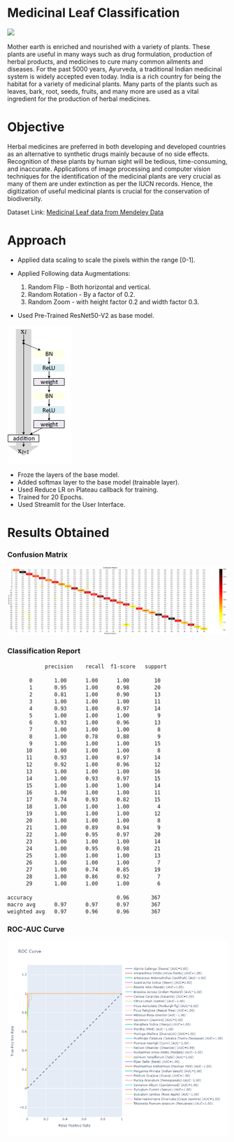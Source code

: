 # Medicinal Leaf Classification
<img src = "artifacts/medicinal leaf.gif"> <br>

Mother earth is enriched and nourished with a variety of plants. These plants are useful in many ways such as drug formulation, production of herbal products, and medicines to cure many common ailments and diseases. For the past 5000 years, Ayurveda, a traditional Indian medicinal system is widely accepted even today. India is a rich country for being the habitat for a variety of medicinal plants. Many parts of the plants such as leaves, bark, root, seeds, fruits, and many more are used as a vital ingredient for the production of herbal medicines.
# Objective

Herbal medicines are preferred in both developing and developed countries as an alternative to synthetic drugs mainly because of no side effects. Recognition of these plants by human sight will be tedious, time-consuming, and inaccurate. Applications of image processing and computer vision techniques for the identification of the medicinal plants are very crucial as many of them are under extinction as per the IUCN records. Hence, the digitization of useful medicinal plants is crucial for the conservation of biodiversity.

Dataset Link: [Medicinal Leaf data from Mendeley Data](https://md-datasets-cache-zipfiles-prod.s3.eu-west-1.amazonaws.com/nnytj2v3n5-1.zip)

# Approach

- Applied data scaling to scale the pixels within the range [0-1]. 
- Applied Following data Augmentations:
   1. Random Flip - Both horizontal and vertical.
   2. Random Rotation - By a factor of 0.2.
   3. Random Zoom - with height factor 0.2 and width factor 0.3. 

- Used Pre-Trained ResNet50-V2 as base model.

<img src = "artifacts/ResNet%20V2%20skip%20connection.png"> <br>

- Froze the layers of the base model.
- Added softmax layer to the base model (trainable layer).
- Used Reduce LR on Plateau callback for training.
- Trained for 20 Epochs.
- Used Streamlit for the User Interface.

# Results Obtained

### Confusion Matrix
<img src = "artifacts/confusion matrix.jpg"> <br>

### Classification Report

                precision    recall  f1-score   support

           0       1.00      1.00      1.00        10
           1       0.95      1.00      0.98        20
           2       0.81      1.00      0.90        13
           3       1.00      1.00      1.00        11
           4       0.93      1.00      0.97        14
           5       1.00      1.00      1.00         9
           6       0.93      1.00      0.96        13
           7       1.00      1.00      1.00         8
           8       1.00      0.78      0.88         9
           9       1.00      1.00      1.00        15
          10       1.00      1.00      1.00         8
          11       0.93      1.00      0.97        14
          12       0.92      1.00      0.96        12
          13       1.00      1.00      1.00        16
          14       1.00      0.93      0.97        15
          15       1.00      1.00      1.00        14
          16       1.00      1.00      1.00        11
          17       0.74      0.93      0.82        15
          18       1.00      1.00      1.00         4
          19       1.00      1.00      1.00        12
          20       1.00      1.00      1.00         8
          21       1.00      0.89      0.94         9
          22       1.00      0.95      0.97        20
          23       1.00      1.00      1.00        14
          24       1.00      0.95      0.98        21
          25       1.00      1.00      1.00        13
          26       1.00      1.00      1.00         7
          27       1.00      0.74      0.85        19
          28       1.00      0.86      0.92         7
          29       1.00      1.00      1.00         6

    accuracy                           0.96       367
    macro avg      0.97      0.97      0.97       367
    weighted avg   0.97      0.96      0.96       367

### ROC-AUC Curve
<img src = "artifacts/roc-auc test.png"> <br>
